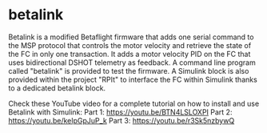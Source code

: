 # betalink
Betalink is a modified Betaflight firmware that adds one serial command to the
MSP protocol that controls the motor velocity and retrieve the state of the
FC in only one transaction. It adds a motor velocity PID on the FC that uses 
bidirectional DSHOT telemetry as feedback. A command line program called "betalink"
is provided to test the firmware. A Simulink block is also provided within
the project "RPIt" to interface the FC within Simulink thanks to a dedicated betalink
block.

Check these YouTube video for a complete tutorial on how to install and use Betalink with Simulink:
Part 1: https://youtu.be/BTN4LSLOXPI
Part 2: https://youtu.be/keIpGpJuP_k
Part 3: https://youtu.be/r3Sk5nzbywQ
